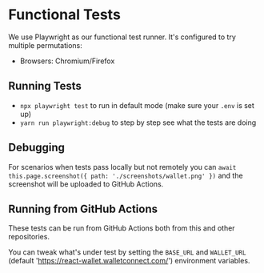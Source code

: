 # Functional Tests

We use Playwright as our functional test runner. It's configured to try multiple permutations:

- Browsers: Chromium/Firefox

## Running Tests

- `npx playwright test` to run in default mode (make sure your `.env` is set up)
- `yarn run playwright:debug` to step by step see what the tests are doing

## Debugging

For scenarios when tests pass locally but not remotely you can `await this.page.screenshot({ path: './screenshots/wallet.png' })` and the screenshot will be uploaded to GitHub Actions.

## Running from GitHub Actions

These tests can be run from GitHub Actions both from this and other repositories.

You can tweak what's under test by setting the `BASE_URL` and `WALLET_URL` (default 'https://react-wallet.walletconnect.com/') environment variables.
